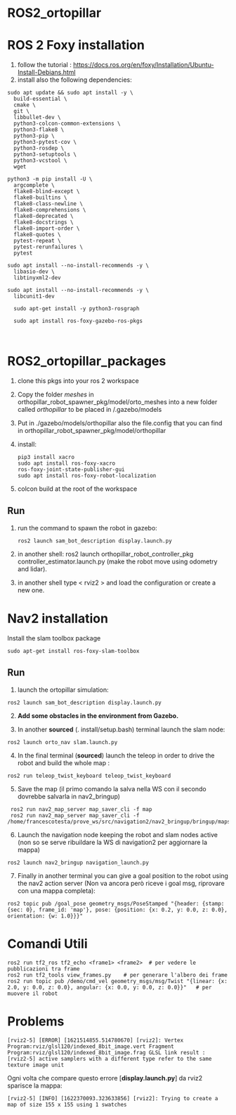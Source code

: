 # ROS2_ortopillar

# ROS 2 Foxy installation
1. follow the tutorial : https://docs.ros.org/en/foxy/Installation/Ubuntu-Install-Debians.html
2. install also the following dependencies:
```
sudo apt update && sudo apt install -y \
  build-essential \
  cmake \
  git \
  libbullet-dev \
  python3-colcon-common-extensions \
  python3-flake8 \
  python3-pip \
  python3-pytest-cov \
  python3-rosdep \
  python3-setuptools \
  python3-vcstool \
  wget

python3 -m pip install -U \
  argcomplete \
  flake8-blind-except \
  flake8-builtins \
  flake8-class-newline \
  flake8-comprehensions \
  flake8-deprecated \
  flake8-docstrings \
  flake8-import-order \
  flake8-quotes \
  pytest-repeat \
  pytest-rerunfailures \
  pytest

sudo apt install --no-install-recommends -y \
  libasio-dev \
  libtinyxml2-dev

sudo apt install --no-install-recommends -y \
  libcunit1-dev

  sudo apt-get install -y python3-rosgraph

  sudo apt install ros-foxy-gazebo-ros-pkgs



   ```

# ROS2_ortopillar_packages


1. clone this pkgs into your ros 2 workspace

2. Copy the folder *meshes* in orthopillar_robot_spawner_pkg/model/orto_meshes into a new folder called *orthopillar* to be placed in /.gazebo/models 

3. Put in ./gazebo/models/orthopillar also the file.config that you can find in orthopillar_robot_spawner_pkg/model/orthopillar
4. install: 
   ```
   pip3 install xacro
   sudo apt install ros-foxy-xacro
   ros-foxy-joint-state-publisher-gui
   sudo apt install ros-foxy-robot-localization
   ```

5. colcon build at the root of the workspace
## Run 

1. run the command to spawn the robot in gazebo: 
   ```
   ros2 launch sam_bot_description display.launch.py 
   ```
2. in another shell: ros2 launch orthopillar_robot_controller_pkg controller_estimator.launch.py (make the robot move using odometry and lidar).

3.  in another shell type < rviz2 > and load the configuration or create a new one.

# Nav2 installation
  Install the slam toolbox package
  ```
  sudo apt-get install ros-foxy-slam-toolbox
  ```
   ## Run 
   1. launch the ortopillar simulation:
   ```
   ros2 launch sam_bot_description display.launch.py
   ```
   2. **Add some obstacles in the environment from Gazebo.**

   3. In another __sourced__ (. install/setup.bash) terminal launch the slam node:
   ```
   ros2 launch orto_nav slam.launch.py
   ```
   4. In the final terminal (__sourced__) launch the teleop in order to drive the robot and build the whole map :
   ```
   ros2 run teleop_twist_keyboard teleop_twist_keyboard
   ```
   5. Save the map (il primo comando la salva nella WS con il secondo dovrebbe salvarla in nav2_bringup)
  ```
   ros2 run nav2_map_server map_saver_cli -f map
   ros2 run nav2_map_server map_saver_cli -f /home/francescotesta/prove_ws/src/navigation2/nav2_bringup/bringup/maps/map
   ```
   
   6. Launch the navigation node keeping the robot and slam nodes active (non so se serve ribuildare la WS di navigation2 per aggiornare la mappa)
   ```
   ros2 launch nav2_bringup navigation_launch.py
   ```
   7. Finally in another terminal you can give a goal position to the robot using the nav2 action server (Non va ancora però riceve i goal msg, riprovare con una mappa completa):
   ```
   ros2 topic pub /goal_pose geometry_msgs/PoseStamped "{header: {stamp: {sec: 0}, frame_id: 'map'}, pose: {position: {x: 0.2, y: 0.0, z: 0.0}, orientation: {w: 1.0}}}"
   ```

# Comandi Utili
```
ros2 run tf2_ros tf2_echo <frame1> <frame2>  # per vedere le pubblicazioni tra frame
ros2 run tf2_tools view_frames.py    # per generare l'albero dei frame 
ros2 run topic pub /demo/cmd_vel geometry_msgs/msg/Twist "{linear: {x: 2.0, y: 0.0, z: 0.0}, angular: {x: 0.0, y: 0.0, z: 0.0}}"   # per muovere il robot 
```
# Problems
```
[rviz2-5] [ERROR] [1621514855.514780670] [rviz2]: Vertex Program:rviz/glsl120/indexed_8bit_image.vert Fragment Program:rviz/glsl120/indexed_8bit_image.frag GLSL link result : 
[rviz2-5] active samplers with a different type refer to the same texture image unit
```

Ogni volta che compare questo errore [**display.launch.py**] da rviz2 sparisce la mappa:

```
[rviz2-5] [INFO] [1622370093.323633856] [rviz2]: Trying to create a map of size 155 x 155 using 1 swatches
```